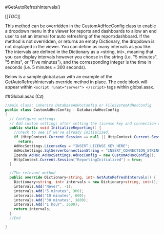 #GetAutoRefreshIntervals()

[[_TOC_]]

This method can be overridden in the CustomAdHocConfig class to enable a dropdown menu in the viewer for reports and dashboards to allow an end user to set an interval for auto refreshing of the report/dashboard.  If the method is not overridden, or returns an empty Dictionary, the dropdown is not displayed in the viewer.  You can define as many intervals as you like.  The intervals are defined in the Dictionary as a <nowiki>&lt;</nowiki>string, int<nowiki>&gt;</nowiki>, meaning that you can display intervals however you choose in the string (i.e. "5 minutes", "5 mins", or "Five minutes"), and the corresponding integer is the time in seconds (i.e. 5 minutes = 300 seconds).

Below is a sample global.asax with an example of the GetAutoRefreshIntervals override method in place. The code block will appear within ``<script runat="server"> </script>`` tags within global.asax.

##Global.asax (C♯)
```csharp
//main class: inherits DatabaseAdHocConfig or FileSystemAdHocConfig
public class CustomAdHocConfig : DatabaseAdHocConfig
{
  // Configure settings
  // Add custom settings after setting the license key and connection string by overriding the ConfigureSettings() method
  public static void InitializeReporting() {
    //Check to see if we've already initialized.
    if (HttpContext.Current.Session == null || HttpContext.Current.Session["ReportingInitialized"] != null)
      return;
    AdHocSettings.LicenseKey = "INSERT_LICENSE_KEY_HERE";
    AdHocSettings.SqlServerConnectionString = "INSERT_CONNECTION_STRING_HERE";
    Izenda.AdHoc.AdHocSettings.AdHocConfig = new CustomAdHocConfig();
    HttpContext.Current.Session["ReportingInitialized"] = true;
  }

  //The relevant method
  public override Dictionary<string, int> GetAutoRefreshIntervals() {
    Dictionary<string, int> intervals = new Dictionary<string, int>();
    intervals.Add("Never", -1);
    intervals.Add("5 minutes", 300);
    intervals.Add("10 minutes", 600);
    intervals.Add("30 minutes", 1800);
    intervals.Add("1 hour", 3600);
    return intervals;
  }
  //End

}
```